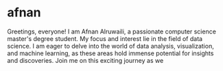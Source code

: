 # afnan
Greetings, everyone! I am Afnan Alruwaili, a passionate computer science master's degree student. My focus and interest lie in the field of data science. I am eager to delve into the world of data analysis, visualization, and machine learning, as these areas hold immense potential for insights and discoveries. Join me on this exciting journey as we
